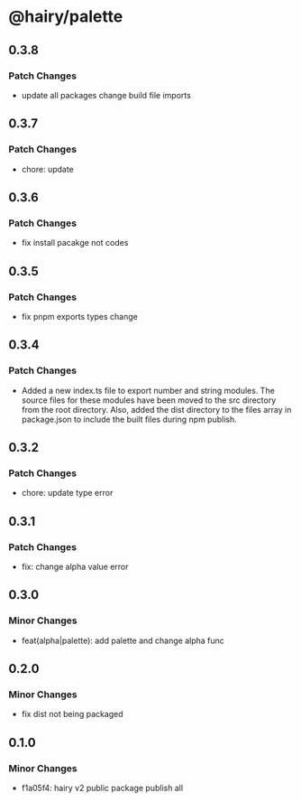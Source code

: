 # @hairy/palette

## 0.3.8

### Patch Changes

- update all packages change build file imports

## 0.3.7

### Patch Changes

- chore: update

## 0.3.6

### Patch Changes

- fix install pacakge not codes

## 0.3.5

### Patch Changes

- fix pnpm exports types change

## 0.3.4

### Patch Changes

- Added a new index.ts file to export number and string modules. The source files for these modules have been moved to the src directory from the root directory. Also, added the dist directory to the files array in package.json to include the built files during npm publish.

## 0.3.2

### Patch Changes

- chore: update type error

## 0.3.1

### Patch Changes

- fix: change alpha value error

## 0.3.0

### Minor Changes

- feat(alpha|palette): add palette and change alpha func

## 0.2.0

### Minor Changes

- fix dist not being packaged

## 0.1.0

### Minor Changes

- f1a05f4: hairy v2 public package publish all
